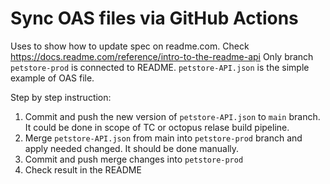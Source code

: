 # Sync OAS files via GitHub Actions
Uses to show how to update spec on readme.com. Check https://docs.readme.com/reference/intro-to-the-readme-api
Only branch `petstore-prod` is connected to README.
`petstore-API.json` is the simple example of OAS file.

Step by step instruction:
1) Commit and push the new version of `petstore-API.json` to `main` branch. It could be done in scope of TC or octopus relase build pipeline. 
2) Merge `petstore-API.json` from main into `petstore-prod` branch and apply needed changed. It should be done manually.
3) Commit and push merge changes into `petstore-prod`
4) Check result in the README
